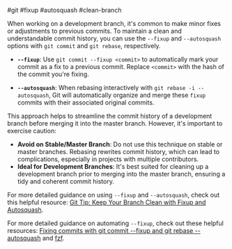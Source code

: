 #git #fixup #autosquash #clean-branch

When working on a development branch, it's common to make minor fixes or adjustments to previous commits. To maintain a clean and understandable commit history, you can use the `--fixup` and `--autosquash` options with `git commit` and `git rebase`, respectively.

- **`--fixup`**: Use `git commit --fixup <commit>` to automatically mark your commit as a fix to a previous commit. Replace `<commit>` with the hash of the commit you're fixing.

- **`--autosquash`**: When rebasing interactively with `git rebase -i --autosquash`, Git will automatically organize and merge these `fixup` commits with their associated original commits.

This approach helps to streamline the commit history of a development branch before merging it into the master branch. However, it's important to exercise caution:

- **Avoid on Stable/Master Branch**: Do not use this technique on stable or master branches. Rebasing rewrites commit history, which can lead to complications, especially in projects with multiple contributors.
- **Ideal for Development Branches**: It's best suited for cleaning up a development branch prior to merging into the master branch, ensuring a tidy and coherent commit history.

For more detailed guidance on using `--fixup` and `--autosquash`, check out this helpful resource: [Git Tip: Keep Your Branch Clean with Fixup and Autosquash](https://fle.github.io/git-tip-keep-your-branch-clean-with-fixup-and-autosquash.html).

For more detailed guidance on automating `--fixup`, check out these helpful resources: [Fixing commits with git commit --fixup and git rebase --autosquash](https://jordanelver.co.uk/blog/2020/06/04/fixing-commits-with-git-commit-fixup-and-git-rebase-autosquash/#automating-further) and [fzf](https://github.com/junegunn/fzf).